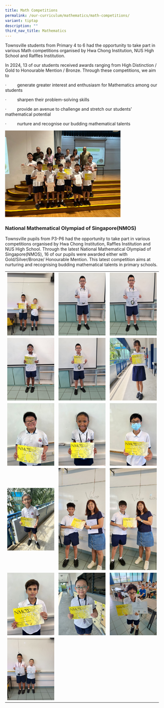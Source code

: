 ```yaml
---
title: Math Competitions
permalink: /our-curriculum/mathematics/math-competitions/
variant: tiptap
description: ""
third_nav_title: Mathematics
---
```

<p>Townsville students from Primary 4 to 6 had the opportunity to take part
in various Math competitions organised by Hwa Chong Institution, NUS High
School and Raffles Institution.</p>
<p>In 2024, 13 of our students received awards ranging from High Distinction
/ Gold to Honourable Mention / Bronze. Through these competitions, we aim
to</p>
<p>·&nbsp;&nbsp;&nbsp;&nbsp;&nbsp;&nbsp;&nbsp;&nbsp; generate greater interest
and enthusiasm for Mathematics among our students</p>
<p>·&nbsp;&nbsp;&nbsp;&nbsp;&nbsp;&nbsp;&nbsp;&nbsp; sharpen their problem-solving
skills</p>
<p>·&nbsp;&nbsp;&nbsp;&nbsp;&nbsp;&nbsp;&nbsp;&nbsp; provide an avenue to
challenge and stretch our students’ mathematical potential</p>
<p>·&nbsp;&nbsp;&nbsp;&nbsp;&nbsp;&nbsp;&nbsp;&nbsp; nurture and recognise
our budding mathematical talents</p>
<div class="isomer-image-wrapper">
<img style="width: 75%;" height="auto" width="100%" alt="" src="/images/Maths/Math Competitions/Competition_photo.jpg">
</div>
<p></p>
<h3>National Mathematical Olympiad of Singapore(NMOS)</h3>
<p>Townsville pupils from P3-P6 had the opportunity to take part in various
competitions organised by Hwa Chong Institution, Raffles Institution and
NUS High School. Through the latest National Mathematical Olympiad of Singapore(NMOS),
16 of our pupils were awarded either with Gold/Silver/Bronze/ Honourable
Mention. This latest competition aims at nurturing and recognising budding
mathematical talents in primary schools.</p>
<table style="minWidth: 75px">
<colgroup>
<col>
<col>
<col>
</colgroup>
<tbody>
<tr>
<th rowspan="1" colspan="1">
<div class="isomer-image-wrapper">
<img style="width: 100%" height="auto" width="100%" alt="" src="/images/Maths/Math Competitions/NMOS_3A5_pupils.jpeg">
</div>
</th>
<th rowspan="1" colspan="1">
<div class="isomer-image-wrapper">
<img style="width: 100%" height="auto" width="100%" alt="" src="/images/Maths/Math Competitions/5E7_SMOP.jpeg">
</div>
</th>
<th rowspan="1" colspan="1">
<div class="isomer-image-wrapper">
<img style="width: 100%" height="auto" width="100%" alt="" src="/images/Maths/Math Competitions/5E7_RIPMWC.jpeg">
</div>
</th>
</tr>
<tr>
<td rowspan="1" colspan="1">
<div class="isomer-image-wrapper">
<img style="width: 100%" height="auto" width="100%" alt="" src="/images/Maths/Math Competitions/5E7_NMOS__2_.jpeg">
</div>
</td>
<td rowspan="1" colspan="1">
<div class="isomer-image-wrapper">
<img style="width: 100%" height="auto" width="100%" alt="" src="/images/Maths/Math Competitions/5E7_NMOS__1_.jpeg">
</div>
</td>
<td rowspan="1" colspan="1">
<div class="isomer-image-wrapper">
<img style="width: 100%" height="auto" width="100%" alt="" src="/images/Maths/Math Competitions/5E6_NMOS__1_.jpeg">
</div>
</td>
</tr>
<tr>
<td rowspan="1" colspan="1">
<div class="isomer-image-wrapper">
<img style="width: 100%" height="auto" width="100%" alt="" src="/images/Maths/Math Competitions/5E5_NMOS__3_.jpeg">
</div>
</td>
<td rowspan="1" colspan="1">
<div class="isomer-image-wrapper">
<img style="width: 100%" height="auto" width="100%" alt="" src="/images/Maths/Math Competitions/5E5_NMOS__2_.jpeg">
</div>
</td>
<td rowspan="1" colspan="1">
<div class="isomer-image-wrapper">
<img style="width: 100%" height="auto" width="100%" alt="" src="/images/Maths/Math Competitions/5E5_NMOS__1_.jpeg">
</div>
</td>
</tr>
<tr>
<td rowspan="1" colspan="1">
<div class="isomer-image-wrapper">
<img style="width: 100%" height="auto" width="100%" alt="" src="/images/Maths/Math Competitions/5E4_NMOS_1_.jpeg">
</div>
</td>
<td rowspan="1" colspan="1">
<div class="isomer-image-wrapper">
<img style="width: 100%" height="auto" width="100%" alt="" src="/images/Maths/Math Competitions/5E3_NMOS__2_.jpeg">
</div>
</td>
<td rowspan="1" colspan="1">
<div class="isomer-image-wrapper">
<img style="width: 100%" height="auto" width="100%" alt="" src="/images/Maths/Math Competitions/5E3_NMOS__1_.jpeg">
</div>
</td>
</tr>
<tr>
<td rowspan="1" colspan="1">
<div class="isomer-image-wrapper">
<img style="width: 100%" height="auto" width="100%" alt="" src="/images/Maths/Math Competitions/5E2_NMOS__2_.jpeg">
</div>
</td>
<td rowspan="1" colspan="1">
<div class="isomer-image-wrapper">
<img style="width: 100%" height="auto" width="100%" alt="" src="/images/Maths/Math Competitions/5E2_NMOS__1_.jpeg">
</div>
</td>
<td rowspan="1" colspan="1">
<div class="isomer-image-wrapper">
<img style="width: 100%" height="auto" width="100%" alt="" src="/images/Maths/Math Competitions/5E1_NMOS___RIPMWC.jpeg">
</div>
</td>
</tr>
<tr>
<td rowspan="1" colspan="1">
<div class="isomer-image-wrapper">
<img style="width: 100%" height="auto" width="100%" alt="" src="/images/Maths/Math Competitions/3A5_pupils_RIPMWC.jpeg">
</div>
</td>
<td rowspan="1" colspan="1">
<p></p>
</td>
<td rowspan="1" colspan="1">
<p></p>
</td>
</tr>
</tbody>
</table>
<p></p>